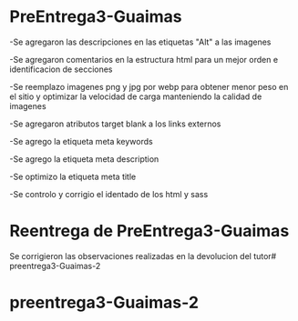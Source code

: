 # PreEntrega3-Guaimas

-Se agregaron las descripciones en las etiquetas "Alt" a las imagenes

-Se agregaron comentarios en la estructura html para un mejor orden e identificacion de secciones

-Se reemplazo imagenes png y jpg por webp para obtener menor peso en el sitio y optimizar la velocidad de carga manteniendo la calidad de imagenes

-Se agregaron atributos target blank a los links externos

-Se agrego la etiqueta meta keywords

-Se agrego la etiqueta meta description

-Se optimizo la etiqueta meta title

-Se controlo y corrigio el identado de los html y sass

# Reentrega de PreEntrega3-Guaimas

Se corrigieron las observaciones realizadas en la devolucion del tutor# preentrega3-Guaimas-2
# preentrega3-Guaimas-2
